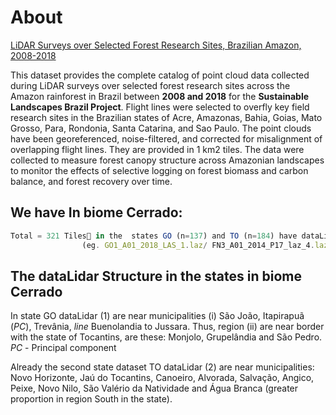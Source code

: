 # About 
[LiDAR Surveys over Selected Forest Research Sites, Brazilian Amazon, 2008-2018](https://daac.ornl.gov/cgi-bin/dsviewer.pl?ds_id=1644)

This dataset provides the complete catalog of point cloud data collected during LiDAR
surveys over selected forest research sites across the Amazon rainforest in Brazil between 
**2008 and 2018** for the **Sustainable Landscapes Brazil Project**. Flight lines were selected
to overfly key field research sites in the Brazilian states of Acre, Amazonas, Bahia, Goias, 
Mato Grosso, Para, Rondonia, Santa Catarina, and Sao Paulo. The point clouds have been georeferenced,
noise-filtered, and corrected for misalignment of overlapping flight lines. They are provided in 1 km2 tiles.
The data were collected to measure forest canopy structure across Amazonian landscapes to monitor the effects
of selective logging on forest biomass and carbon balance, and forest recovery over time.

## We have  In biome Cerrado: 
```javascript
Total = 321 Tiles📁 in the  states GO (n=137) and TO (n=184) have dataLidar-flights-ALS. 
                (eg. GO1_A01_2018_LAS_1.laz/ FN3_A01_2014_P17_laz_4.laz)
```

## The dataLidar Structure in the states in biome Cerrado
In state GO dataLidar (1) are near municipalities (i) São João, Itapirapuã (*PC*), Trevânia, *line* Buenolandia to Jussara. Thus, region (ii) are near border with the state of Tocantins, are these: Monjolo, Grupelândia and São Pedro. *PC* - Principal component

Already the second state dataset TO dataLidar (2) are near municipalities: Novo Horizonte, Jaú do Tocantins, Canoeiro, Alvorada, Salvação, Angico, Peixe, Novo Nilo, São Valério da Natividade and Água Branca (greater proportion in region South in the state).


